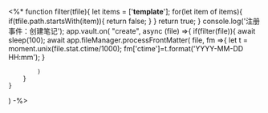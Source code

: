  <%*
function filter(tfile){
	let items = ['__template__'];
	for(let item of items){
		if(tfile.path.startsWith(item)){
			return false;
		}
	}
	return true;
}
console.log('注册事件：创建笔记');
app.vault.on(
	"create", async (file) =>{
		if(filter(file)){
			await sleep(100);
			await app.fileManager.processFrontMatter(
				file,
				fm =>{
					let t = moment.unix(file.stat.ctime/1000);
					fm['ctime']=t.format('YYYY-MM-DD HH:mm');
				}
				
			)
		}
	}
)
-%>